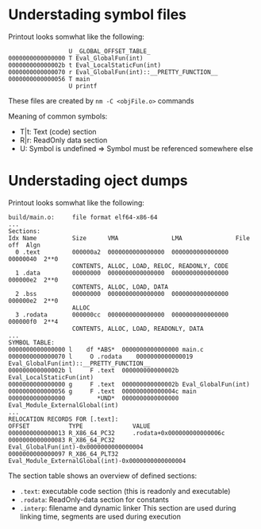 


# Understading symbol files 
Printout looks somwhat like the following:
```
                 U _GLOBAL_OFFSET_TABLE_
0000000000000000 T Eval_GlobalFun(int)
000000000000002b t Eval_LocalStaticFun(int)
0000000000000070 r Eval_GlobalFun(int)::__PRETTY_FUNCTION__
0000000000000056 T main
                 U printf
```

These files are created by `nm -C <objFile.o>` commands

Meaning of common symbols:
- T|t: Text (code) section
- R|r: ReadOnly data section
- U: Symbol is undefined => Symbol must be referenced somewhere else

# Understading oject dumps
Printout looks somwhat like the following:
```
build/main.o:     file format elf64-x86-64
...
Sections:
Idx Name          Size      VMA               LMA               File off  Algn
  0 .text         000000a2  0000000000000000  0000000000000000  00000040  2**0
                  CONTENTS, ALLOC, LOAD, RELOC, READONLY, CODE
  1 .data         00000000  0000000000000000  0000000000000000  000000e2  2**0
                  CONTENTS, ALLOC, LOAD, DATA
  2 .bss          00000000  0000000000000000  0000000000000000  000000e2  2**0
                  ALLOC
  3 .rodata       000000cc  0000000000000000  0000000000000000  000000f0  2**4
                  CONTENTS, ALLOC, LOAD, READONLY, DATA
...
SYMBOL TABLE:
0000000000000000 l    df *ABS*	0000000000000000 main.c
0000000000000070 l     O .rodata	0000000000000019 Eval_GlobalFun(int)::__PRETTY_FUNCTION__
000000000000002b l     F .text	000000000000002b Eval_LocalStaticFun(int)
0000000000000000 g     F .text	000000000000002b Eval_GlobalFun(int)
0000000000000056 g     F .text	000000000000004c main
0000000000000000         *UND*	0000000000000000 Eval_Module_ExternalGlobal(int)
...
RELOCATION RECORDS FOR [.text]:
OFFSET           TYPE              VALUE 
0000000000000013 R_X86_64_PC32     .rodata+0x000000000000006c
0000000000000083 R_X86_64_PC32     Eval_GlobalFun(int)-0x0000000000000004
0000000000000097 R_X86_64_PLT32    Eval_Module_ExternalGlobal(int)-0x0000000000000004
```

The section table shows an overview of defined sections:
- `.text`: executable code section (this is readonly and executable)
- `.rodata`: ReadOnly-data section for constants
- `.interp`: filename and dynamic linker
This section are used during linking time, segments are used during execution
